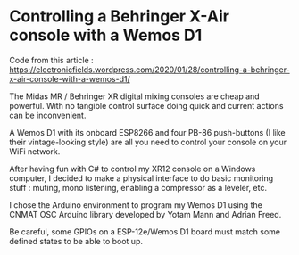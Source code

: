 # Controlling a Behringer X-Air console with a Wemos D1

Code from this article : https://electronicfields.wordpress.com/2020/01/28/controlling-a-behringer-x-air-console-with-a-wemos-d1/

The Midas MR / Behringer XR digital mixing consoles are cheap and powerful. With no tangible control surface doing quick and current actions can be inconvenient.

A Wemos D1 with its onboard ESP8266 and four PB-86 push-buttons (I like their vintage-looking style) are all you need to control your console on your WiFi network.

After having fun with C# to control my XR12 console on a Windows computer, I decided to make a physical interface to do basic monitoring stuff : muting, mono listening, enabling a compressor as a leveler, etc.

I chose the Arduino environment to program my Wemos D1 using the CNMAT OSC Arduino library developed by Yotam Mann and Adrian Freed.

Be careful, some GPIOs on a ESP-12e/Wemos D1 board must match some defined states to be able to boot up.
